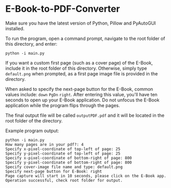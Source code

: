 # E-Book-to-PDF-Converter

Make sure you have the latest version of Python, Pillow and PyAutoGUI installed.

To run the program, open a command prompt, navigate to the root folder of this directory, and enter:

`python -i main.py`

If you want a custom first page (such as a cover page) of the E-Book, include it in the root folder of this directory. Otherwise, simply type `default.png` when prompted, as a first page image file is provided in the directory.

When asked to specify the next-page button for the E-Book, common values include: `down` `PgDn` `right`.
After entering this value, you'll have ten seconds to open up your E-Book application. Do not unfocus the E-Book application while the program flips through the pages.

The final output file will be called `outputPDF.pdf` and it will be located in the root folder of the directory.

Example program output: 
```
python -i main.py
How many pages are in your pdf?: 4
Specify x-pixel-coordinate of top-left of page: 25
Specify y-pixel-coordinate of top-left of page: 25
Specify x-pixel-coordinate of bottom-right of page: 800
Specify y-pixel-coordinate of bottom-right of page: 800
Specify cover-image file name and type: default.png
Specify next-page button for E-Book: right
Page capture will start in 10 seconds, please click on the E-Book app.
Operation successful, check root folder for output.
```
